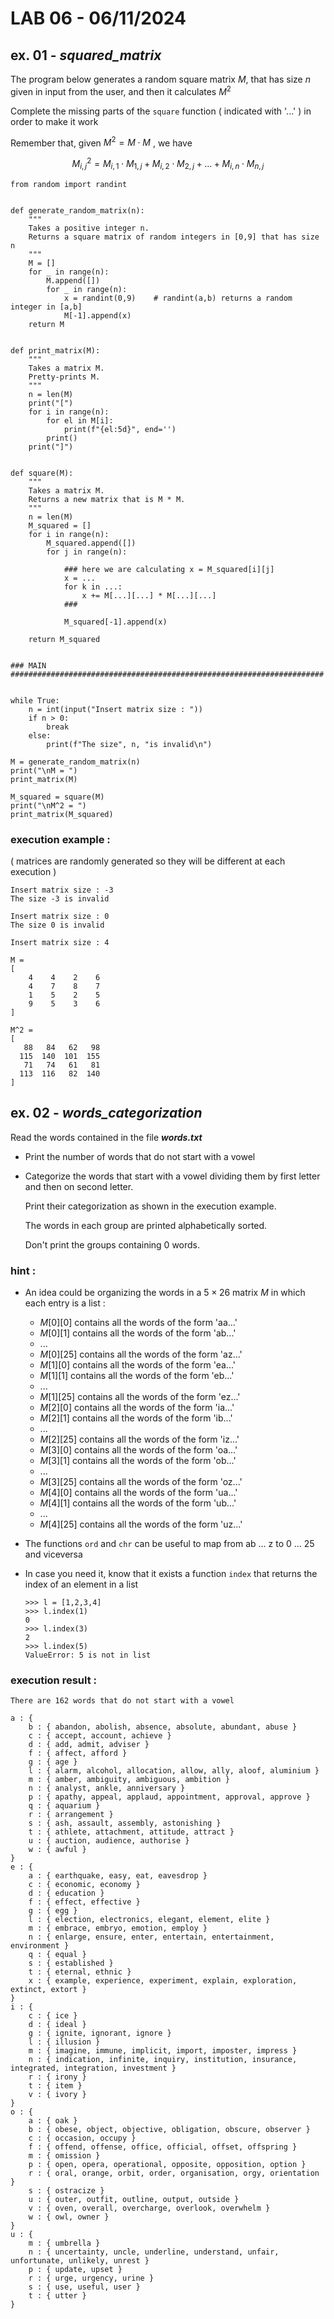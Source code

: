 # LAB 06 - 06/11/2024

## ex. 01 - ***squared_matrix*** 

The program below generates a random square matrix $M$, that has size $n$ given in input from the user, and then it calculates $M^2$

Complete the missing parts of the `square` function ( indicated with '...' ) in order to make it work

Remember that, given $M^2 = M \cdot M$ , we have 

$$M^2_{i,j} = M_{i,1} \cdot M_{1,j} + M_{i,2} \cdot M_{2,j} + ... + M_{i,n} \cdot M_{n,j}$$


```
from random import randint


def generate_random_matrix(n):
    """
    Takes a positive integer n.
    Returns a square matrix of random integers in [0,9] that has size n 
    """
    M = []
    for _ in range(n):
        M.append([])
        for _ in range(n):
            x = randint(0,9)    # randint(a,b) returns a random integer in [a,b]
            M[-1].append(x)
    return M


def print_matrix(M):
    """
    Takes a matrix M.
    Pretty-prints M. 
    """
    n = len(M)
    print("[")
    for i in range(n):
        for el in M[i]:
            print(f"{el:5d}", end='')
        print()
    print("]")


def square(M):
    """
    Takes a matrix M.
    Returns a new matrix that is M * M. 
    """
    n = len(M)
    M_squared = []
    for i in range(n):
        M_squared.append([])
        for j in range(n):

            ### here we are calculating x = M_squared[i][j]
            x = ...
            for k in ...:
                x += M[...][...] * M[...][...] 
            ###

            M_squared[-1].append(x)

    return M_squared


### MAIN ######################################################################


while True:
    n = int(input("Insert matrix size : "))
    if n > 0:
        break
    else:
        print(f"The size", n, "is invalid\n")

M = generate_random_matrix(n)
print("\nM = ")
print_matrix(M)

M_squared = square(M)
print("\nM^2 = ")
print_matrix(M_squared)
```

### execution example :

( matrices are randomly generated so they will be different at each execution )

```
Insert matrix size : -3
The size -3 is invalid

Insert matrix size : 0
The size 0 is invalid

Insert matrix size : 4

M =
[
    4    4    2    6
    4    7    8    7
    1    5    2    5
    9    5    3    6
]

M^2 =
[
   88   84   62   98
  115  140  101  155
   71   74   61   81
  113  116   82  140
]
```

## ex. 02 - ***words_categorization*** 

Read the words contained in the file ***words.txt***

-   Print the number of words that do not start with a vowel

-   Categorize the words that start with a vowel dividing them by first letter and then on second letter.
    
    Print their categorization as shown in the execution example. 
    
    The words in each group are printed alphabetically sorted.

    Don't print the groups containing 0 words.

### hint :

- An idea could be organizing the words in a $5 \times 26$ matrix $M$ in which each entry is a list :
    - $M[0][0]$ contains all the words of the form 'aa...'
    - $M[0][1]$ contains all the words of the form 'ab...'
    - $...$
    - $M[0][25]$ contains all the words of the form 'az...'
    - $M[1][0]$ contains all the words of the form 'ea...'
    - $M[1][1]$ contains all the words of the form 'eb...'
    - $...$
    - $M[1][25]$ contains all the words of the form 'ez...'
    - $M[2][0]$ contains all the words of the form 'ia...'
    - $M[2][1]$ contains all the words of the form 'ib...'
    - $...$
    - $M[2][25]$ contains all the words of the form 'iz...'
    - $M[3][0]$ contains all the words of the form 'oa...'
    - $M[3][1]$ contains all the words of the form 'ob...'
    - $...$
    - $M[3][25]$ contains all the words of the form 'oz...'
    - $M[4][0]$ contains all the words of the form 'ua...'
    - $M[4][1]$ contains all the words of the form 'ub...'
    - $...$
    - $M[4][25]$ contains all the words of the form 'uz...'
- The functions `ord` and `chr` can be useful to map from ab ... z to $0$ ... $25$ and viceversa
- In case you need it, know that it exists a function `index` that returns the index of an element in a list

    ```
    >>> l = [1,2,3,4]
    >>> l.index(1)
    0
    >>> l.index(3)
    2
    >>> l.index(5)
    ValueError: 5 is not in list
    ```

### execution result :

```
There are 162 words that do not start with a vowel

a : {
    b : { abandon, abolish, absence, absolute, abundant, abuse }     
    c : { accept, account, achieve }
    d : { add, admit, adviser }
    f : { affect, afford }
    g : { age }
    l : { alarm, alcohol, allocation, allow, ally, aloof, aluminium }
    m : { amber, ambiguity, ambiguous, ambition }
    n : { analyst, ankle, anniversary }
    p : { apathy, appeal, applaud, appointment, approval, approve }  
    q : { aquarium }
    r : { arrangement }
    s : { ash, assault, assembly, astonishing }
    t : { athlete, attachment, attitude, attract }
    u : { auction, audience, authorise }
    w : { awful }
}
e : {
    a : { earthquake, easy, eat, eavesdrop }
    c : { economic, economy }
    d : { education }
    f : { effect, effective }
    g : { egg }
    l : { election, electronics, elegant, element, elite }
    m : { embrace, embryo, emotion, employ }
    n : { enlarge, ensure, enter, entertain, entertainment, environment }
    q : { equal }
    s : { established }
    t : { eternal, ethnic }
    x : { example, experience, experiment, explain, exploration, extinct, extort }
}
i : {
    c : { ice }
    d : { ideal }
    g : { ignite, ignorant, ignore }
    l : { illusion }
    m : { imagine, immune, implicit, import, imposter, impress }
    n : { indication, infinite, inquiry, institution, insurance, integrated, integration, investment }
    r : { irony }
    t : { item }
    v : { ivory }
}
o : {
    a : { oak }
    b : { obese, object, objective, obligation, obscure, observer }
    c : { occasion, occupy }
    f : { offend, offense, office, official, offset, offspring }
    m : { omission }
    p : { open, opera, operational, opposite, opposition, option }
    r : { oral, orange, orbit, order, organisation, orgy, orientation }
    s : { ostracize }
    u : { outer, outfit, outline, output, outside }
    v : { oven, overall, overcharge, overlook, overwhelm }
    w : { owl, owner }
}
u : {
    m : { umbrella }
    n : { uncertainty, uncle, underline, understand, unfair, unfortunate, unlikely, unrest }
    p : { update, upset }
    r : { urge, urgency, urine }
    s : { use, useful, user }
    t : { utter }
}
```
